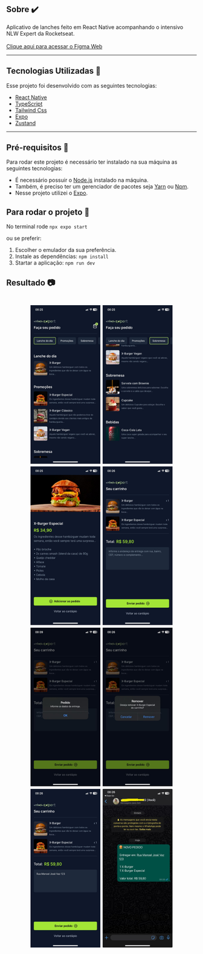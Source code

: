 ## Sobre ✔️

Aplicativo de lanches feito em React Native acompanhando o intensivo NLW Expert da Rocketseat.
<br>
<br>
<a href="https://www.figma.com/file/IeAVpk7DLwMvlZmxKxIQlb/NLW-expert-%E2%80%A2-Orders-(Community)?type=design&node-id=116-350&mode=design&t=oU9wynXVCky89lfM-0" target="_blank">Clique aqui para acessar o Figma Web</a>

---

## Tecnologias Utilizadas 📎

Esse projeto foi desenvolvido com as seguintes tecnologias:

- [React Native](https://reactnative.dev/)
- [TypeScript](https://www.typescriptlang.org/docs/)
- [Tailwind Css](https://tailwindcss.com/docs/installation)
- [Expo](https://expo.dev/)
- [Zustand](https://zustand-demo.pmnd.rs/)

---

## Pré-requisitos 📝

Para rodar este projeto é necessário ter instalado na sua máquina as seguintes tecnologias:

- É necessário possuir o [Node.js](https://nodejs.org/en/) instalado na máquina.
- Também, é preciso ter um gerenciador de pacotes seja [Yarn](https://yarnpkg.com/) ou [Npm](https://www.npmjs.com/).
- Nesse projeto utilizei o [Expo](https://expo.dev/).

## Para rodar o projeto 📌

No terminal rode `npx expo start`

ou se preferir:

1. Escolher o emulador da sua preferência.
2. Instale as dependências: `npm install`
3. Startar a aplicação: `npm run dev`

## Resultado 📷

<h1 align="center">
    <img src="assets/screenshot/home.jpeg" height="420" width="185"/>
    <img src="assets/screenshot/home-filter.jpeg" height="420" width="185"/>
    <img src="assets/screenshot/details-food.jpeg" height="420" width="185"/>
    <img src="assets/screenshot/car-food.jpeg" height="420" width="185"/>
    <img src="assets/screenshot/feedback-input.jpeg" height="420" width="185"/>
    <img src="assets/screenshot/delete-option.jpeg" height="420" width="185"/>
    <img src="assets/screenshot/car-food-2.jpeg" height="420" width="185"/>
    <img src="assets/screenshot/whatsapp.jpeg" height="420" width="185"/>
</h1>
